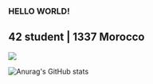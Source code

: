 ### HELLO WORLD!
## 42 student | 1337 Morocco
![](https://komarev.com/ghpvc/?username=EVBLOOD&color=blue)


![Anurag's GitHub stats](https://github-readme-stats.vercel.app/api?username=EVBLOOD&show_icons=true&theme=tokyonight)
